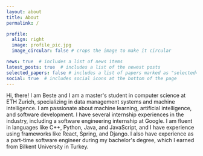 ```yaml
---
layout: about
title: About
permalink: /

profile:
  align: right
  image: profile_pic.jpg
  image_circular: false # crops the image to make it circular

news: true  # includes a list of news items
latest_posts: true  # includes a list of the newest posts
selected_papers: false # includes a list of papers marked as "selected={true}"
social: true  # includes social icons at the bottom of the page
---
```

Hi, there! I am Beste and I am a master's student in computer science at ETH Zurich, specializing in data management systems and machine intelligence. I am passionate about machine learning, artificial intelligence, and software development. I have several internship experiences in the industry, including a software engineering internship at Google. I am fluent in languages like C++, Python, Java, and JavaScript, and I have experience using frameworks like React, Spring, and Django. I also have experience as a part-time software engineer during my bachelor's degree, which I earned from Bilkent University in Turkey.
